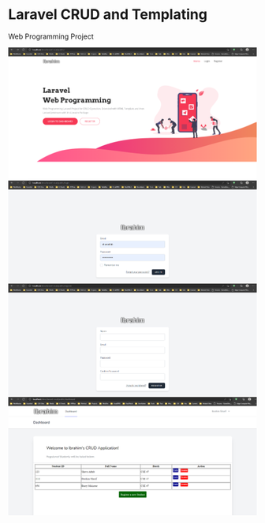 # Laravel CRUD and Templating
Web Programming Project

![Home](https://github.com/shuvoaftab/laravel-crud/blob/main/laravelCrudTemplate1.png?raw=true)
![Login](https://github.com/shuvoaftab/laravel-crud/blob/main/laravelCrudTemplate2.png?raw=true)
![Register](https://github.com/shuvoaftab/laravel-crud/blob/main/laravelCrudTemplate3.png?raw=true)
![Dashboard](https://github.com/shuvoaftab/laravel-crud/blob/main/laravelCrudTemplate4.png?raw=true)

